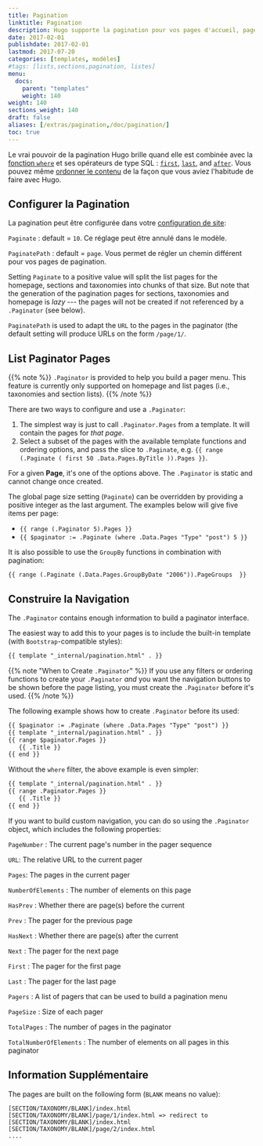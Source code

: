 ```yaml
---
title: Pagination
linktitle: Pagination
description: Hugo supporte la pagination pour vos pages d'accueil, pages de section et taxonomies.
date: 2017-02-01
publishdate: 2017-02-01
lastmod: 2017-07-20
categories: [templates, modèles]
#tags: [lists,sections,pagination, listes]
menu:
  docs:
    parent: "templates"
    weight: 140
weight: 140
sections_weight: 140
draft: false
aliases: [/extras/pagination,/doc/pagination/]
toc: true
---
```


Le vrai pouvoir de la pagination Hugo brille quand elle est combinée avec la [fonction `where`][where] et ses opérateurs de type SQL : [`first`][], [`last`][], and [`after`][]. Vous pouvez même [ordonner le contenu][lists] de la façon que vous aviez l'habitude de faire avec Hugo.

## Configurer la Pagination

La pagination peut être configurée dans votre [configuration de site][configuration]:

`Paginate`
: default = `10`. Ce réglage peut être annulé dans le modèle.

`PaginatePath`
: default = `page`. Vous permet de régler un chemin différent pour vos pages de pagination.

Setting `Paginate` to a positive value will split the list pages for the homepage, sections and taxonomies into chunks of that size. But note that the generation of the pagination pages for sections, taxonomies and homepage is *lazy* --- the pages will not be created if not referenced by a `.Paginator` (see below).

`PaginatePath` is used to adapt the `URL` to the pages in the paginator (the default setting will produce URLs on the form `/page/1/`.

## List Paginator Pages

{{% note %}}
`.Paginator` is provided to help you build a pager menu. This feature is currently only supported on homepage and list pages (i.e., taxonomies and section lists).
{{% /note %}}

There are two ways to configure and use a `.Paginator`:

1. The simplest way is just to call `.Paginator.Pages` from a template. It will contain the pages for *that page*.
2. Select a subset of the pages with the available template functions and ordering options, and pass the slice to `.Paginate`, e.g. `{{ range (.Paginate ( first 50 .Data.Pages.ByTitle )).Pages }}`.

For a given **Page**, it's one of the options above. The `.Paginator` is static and cannot change once created.

The global page size setting (`Paginate`) can be overridden by providing a positive integer as the last argument. The examples below will give five items per page:

* `{{ range (.Paginator 5).Pages }}`
* `{{ $paginator := .Paginate (where .Data.Pages "Type" "post") 5 }}`

It is also possible to use the `GroupBy` functions in combination with pagination:

```
{{ range (.Paginate (.Data.Pages.GroupByDate "2006")).PageGroups  }}
```

## Construire la Navigation

The `.Paginator` contains enough information to build a paginator interface.

The easiest way to add this to your pages is to include the built-in template (with `Bootstrap`-compatible styles):

```html
{{ template "_internal/pagination.html" . }}
```

{{% note "When to Create `.Paginator`" %}}
If you use any filters or ordering functions to create your `.Paginator` *and* you want the navigation buttons to be shown before the page listing, you must create the `.Paginator` before it's used.
{{% /note %}}

The following example shows how to create `.Paginator` before its used:

```html
{{ $paginator := .Paginate (where .Data.Pages "Type" "post") }}
{{ template "_internal/pagination.html" . }}
{{ range $paginator.Pages }}
   {{ .Title }}
{{ end }}
```

Without the `where` filter, the above example is even simpler:

```html
{{ template "_internal/pagination.html" . }}
{{ range .Paginator.Pages }}
   {{ .Title }}
{{ end }}
```

If you want to build custom navigation, you can do so using the `.Paginator` object, which includes the following properties:

`PageNumber`
: The current page's number in the pager sequence

`URL`:
The relative URL to the current pager

`Pages`:
The pages in the current pager

`NumberOfElements`
: The number of elements on this page

`HasPrev`
: Whether there are page(s) before the current

`Prev`
: The pager for the previous page

`HasNext`
: Whether there are page(s) after the current

`Next`
: The pager for the next page

`First`
: The pager for the first page

`Last`
: The pager for the last page

`Pagers`
: A list of pagers that can be used to build a pagination menu

`PageSize`
: Size of each pager

`TotalPages`
: The number of pages in the paginator

`TotalNumberOfElements`
: The number of elements on all pages in this paginator

## Information Supplémentaire

The pages are built on the following form (`BLANK` means no value):

```
[SECTION/TAXONOMY/BLANK]/index.html
[SECTION/TAXONOMY/BLANK]/page/1/index.html => redirect to  [SECTION/TAXONOMY/BLANK]/index.html
[SECTION/TAXONOMY/BLANK]/page/2/index.html
....
```


[`first`]: /fonctions/first/
[`last`]: /fonctions/last/
[`after`]: /fonctions/after/
[configuration]: /demarrage/configuration/
[lists]: /templates/lists/
[where]: /fonctions/where/